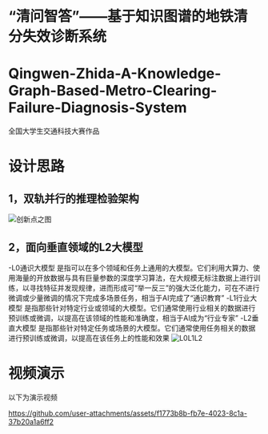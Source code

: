 # “清问智答”——基于知识图谱的地铁清分失效诊断系统
# Qingwen-Zhida-A-Knowledge-Graph-Based-Metro-Clearing-Failure-Diagnosis-System
全国大学生交通科技大赛作品

# 设计思路
## 1，双轨并行的推理检验架构
![创新点之图](https://github.com/user-attachments/assets/58ec58fe-d390-4313-88fb-e1c30b11d22b)
## 2，面向垂直领域的L2大模型
-L0通识大模型 是指可以在多个领域和任务上通用的大模型。它们利用大算力、使用海量的开放数据与具有巨量参数的深度学习算法，在大规模无标注数据上进行训练，以寻找特征并发现规律，进而形成可“举一反三”的强大泛化能力，可在不进行微调或少量微调的情况下完成多场景任务，相当于AI完成了“通识教育”
-L1行业大模型 是指那些针对特定行业或领域的大模型。它们通常使用行业相关的数据进行预训练或微调，以提高在该领域的性能和准确度，相当于AI成为“行业专家”
-L2垂直大模型 是指那些针对特定任务或场景的大模型。它们通常使用任务相关的数据进行预训练或微调，以提高在该任务上的性能和效果
![L0L1L2](https://github.com/user-attachments/assets/986a7b24-def7-4604-b5dd-956b3d463ce2)


# 视频演示
以下为演示视频

https://github.com/user-attachments/assets/f1773b8b-fb7e-4023-8c1a-37b20a1a6ff2

